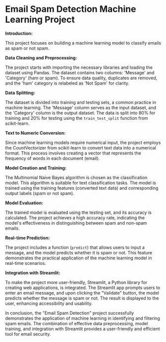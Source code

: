 # Email Spam Detection Machine Learning Project

**Introduction:**

This project focuses on building a machine learning model to classify emails as spam or not spam.

**Data Cleaning and Preprocessing:**

The project starts with importing the necessary libraries and loading the dataset using Pandas. The dataset contains two columns: 'Message' and 'Category' (ham or spam). To ensure data quality, duplicates are removed, and the 'ham' category is relabeled as 'Not Spam' for clarity.

**Data Splitting:**

The dataset is divided into training and testing sets, a common practice in machine learning. The 'Message' column serves as the input dataset, and the 'Category' column is the output dataset. The data is split into 80% for training and 20% for testing using the `train_test_split` function from scikit-learn.

**Text to Numeric Conversion:**

Since machine learning models require numerical input, the project employs the CountVectorizer from scikit-learn to convert text data into a numerical format. This process involves creating a vector that represents the frequency of words in each document (email).

**Model Creation and Training:**

The Multinomial Naive Bayes algorithm is chosen as the classification model. This algorithm is suitable for text classification tasks. The model is trained using the training features (converted text data) and corresponding output labels (spam or not spam).

**Model Evaluation:**

The trained model is evaluated using the testing set, and its accuracy is calculated. The project achieves a high accuracy rate, indicating the model's effectiveness in distinguishing between spam and non-spam emails.

**Real-time Prediction:**

The project includes a function (`predict`) that allows users to input a message, and the model predicts whether it is spam or not. This feature demonstrates the practical application of the machine learning model in real-time scenarios.

**Integration with Streamlit:**

To make the project more user-friendly, Streamlit, a Python library for creating web applications, is integrated. The Streamlit app prompts users to enter an email message, and upon clicking the "Validate" button, the model predicts whether the message is spam or not. The result is displayed to the user, enhancing accessibility and usability.

In conclusion, the "Email Spam Detection" project successfully demonstrates the application of machine learning in identifying and filtering spam emails. The combination of effective data preprocessing, model training, and integration with Streamlit provides a user-friendly and efficient tool for email security.
